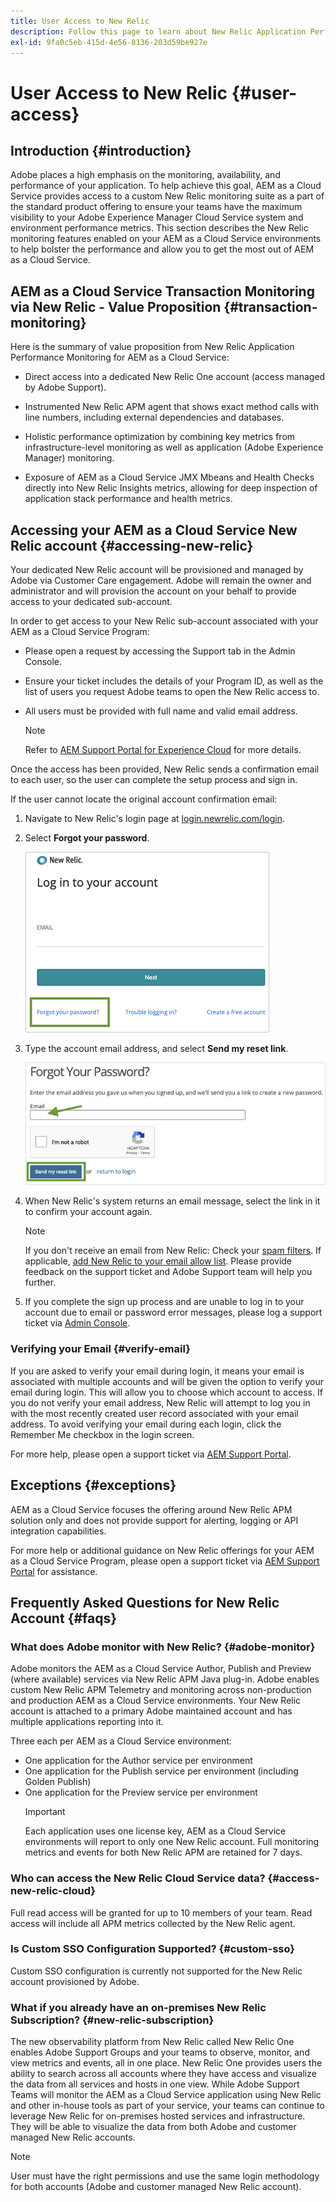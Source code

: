 ```yaml
---
title: User Access to New Relic
description: Follow this page to learn about New Relic Application Performance Monitoring for AEM as a Cloud Service
exl-id: 9fa0c5eb-415d-4e56-8136-203d59be927e
---
```

# User Access to New Relic {#user-access}

## Introduction {#introduction}

Adobe places a high emphasis on the monitoring, availability, and performance of your application. To help achieve this goal, AEM as a Cloud Service provides access to a custom New Relic monitoring suite as a part of the standard product offering to ensure your teams have the maximum visibility to your Adobe Experience Manager Cloud Service system and environment performance metrics. This section describes the New Relic monitoring features enabled on your AEM as a Cloud Service environments to help bolster the performance and allow you to get the most out of AEM as a Cloud Service.

## AEM as a Cloud Service Transaction Monitoring via New Relic - Value Proposition {#transaction-monitoring}

Here is the summary of value proposition from New Relic Application Performance Monitoring for AEM as a Cloud Service:

* Direct access into a dedicated New Relic One account (access managed by Adobe Support).

* Instrumented New Relic APM agent that shows exact method calls with line numbers, including external dependencies and databases.

* Holistic performance optimization by combining key metrics from infrastructure-level monitoring as well as application (Adobe Experience Manager) monitoring.

* Exposure of AEM as a Cloud Service JMX Mbeans and Health Checks directly into New Relic Insights metrics, allowing for deep inspection of application stack performance and health metrics.

## Accessing your AEM as a Cloud Service New Relic account {#accessing-new-relic}

Your dedicated New Relic account will be provisioned and managed by Adobe via Customer Care engagement. Adobe will remain the owner and administrator and will provision the account on your behalf to provide access to your dedicated sub-account.

In order to get access to your New Relic sub-account associated with your AEM as a Cloud Service Program:

* Please open a request by accessing the Support tab in the Admin Console. 
* Ensure your ticket includes the details of your Program ID, as well as the list of users you request Adobe teams to open the New Relic access to. 
* All users must be provided with full name and valid email address.  

   >[!NOTE]
   >Refer to [AEM Support Portal for Experience Cloud](https://helpx.adobe.com/enterprise/using/support-for-experience-cloud.html) for more details. 

Once the access has been provided, New Relic sends a confirmation email to each user, so the user can complete the setup process and sign in. 

If the user cannot locate the original account confirmation email:

1. Navigate to New Relic's login page at [login.newrelic.com/login](https://login.newrelic.com/login).

1. Select **Forgot your password**.

   ![](/help/implementing/cloud-manager/assets/new-relic/newrelic-1.png)

1. Type the account email address, and select **Send my reset link**.

   ![](/help/implementing/cloud-manager/assets/new-relic/newrelic-2.png)

1. When New Relic's system returns an email message, select the link in it to confirm your account again.

   >[!NOTE]
   >If you don't receive an email from New Relic:
   >Check your [spam filters](https://docs.newrelic.com/docs/accounts/accounts-billing/account-setup/create-your-new-relic-account/). If applicable, [add New Relic to your email allow list](https://docs.newrelic.com/docs/accounts/accounts/account-maintenance/account-email-settings/#email-whitelist).
   >Please provide feedback on the support ticket and Adobe Support team will help you further.

1. If you complete the sign up process and are unable to log in to your account due to email or password error messages, please log a support ticket via [Admin Console](https://adminconsole.adobe.com/).

### Verifying your Email {#verify-email}

If you are asked to verify your email during login, it means your email is associated with multiple accounts and will be given the option to verify your email during login. This will allow you to choose which account to access. If you do not verify your email address, New Relic will attempt to log you in with the most recently created user record associated with your email address. To avoid verifying your email during each login, click the Remember Me checkbox in the login screen.

For more help, please open a support ticket via [AEM Support Portal](https://helpx.adobe.com/enterprise/using/support-for-experience-cloud.html).

## Exceptions {#exceptions}
 
AEM as a Cloud Service focuses the offering around New Relic APM solution only and does not provide support for alerting, logging or API integration capabilities. 

For more help or additional guidance on New Relic offerings for your AEM as a Cloud Service Program, please open a support ticket via [AEM Support Portal](https://helpx.adobe.com/enterprise/using/support-for-experience-cloud.html) for assistance.

## Frequently Asked Questions for New Relic Account {#faqs}

### What does Adobe monitor with New Relic? {#adobe-monitor}

Adobe monitors the AEM as a Cloud Service Author, Publish and Preview (where available) services via New Relic APM Java plug-in. Adobe enables custom New Relic APM Telemetry and monitoring across non-production and production AEM as a Cloud Service environments. Your New Relic account is attached to a primary Adobe maintained account and has multiple applications reporting into it. 

Three each per AEM as a Cloud Service environment:

* One application for the Author service per environment
* One application for the Publish service per environment (including Golden Publish)
* One application for the Preview service per environment
   >[!IMPORTANT]
   >Each application uses one license key, AEM as a Cloud Service environments will report to only one New Relic account. Full monitoring metrics and events for both New Relic APM are retained for 7 days.

### Who can access the New Relic Cloud Service data? {#access-new-relic-cloud}

Full read access will be granted for up to 10 members of your team. Read access will include all APM metrics collected by the New Relic agent.

### Is Custom SSO Configuration Supported? {#custom-sso}

Custom SSO configuration is currently not supported for the New Relic account provisioned by Adobe.

### What if you already have an on-premises New Relic Subscription? {#new-relic-subscription}

The new observability platform from New Relic called New Relic One enables Adobe Support Groups and your teams to observe, monitor, and view metrics and events, all in one place. New Relic One provides users the ability to search across all accounts where they have access and visualize the data from all services and hosts in one view. While Adobe Support Teams will monitor the AEM as a Cloud Service application using New Relic and other in-house tools as part of your service, your teams can continue to leverage New Relic for on-premises hosted services and infrastructure. They will be able to visualize the data from both Adobe and customer managed New Relic accounts.

>[!NOTE]
>User must have the right permissions and use the same login methodology for both accounts (Adobe and customer managed New Relic account).
